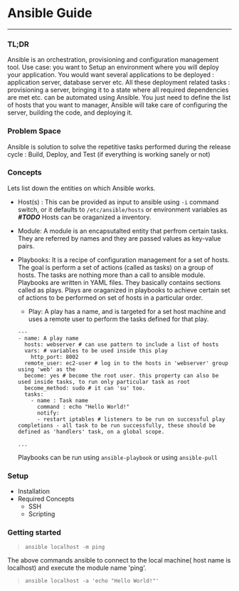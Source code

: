 Ansible Guide
=============
------------
### TL;DR
Ansible is an orchestration, provisioning and configuration management tool. Use case: you want to Setup an environment where you will deploy your application. You would want several applications to be deployed : application server, database server etc. All these deployment related tasks : provisioning a server, bringing it to a state where all required dependencies are met etc. can be automated using Ansible. You just need to define the list of hosts that you want to manager, Ansible will take care of configuring the server, building the code, and deploying it.

### Problem Space
Ansible is solution to solve the repetitive tasks performed during the release cycle : Build, Deploy, and Test (if everything is working sanely or not)

### Concepts
Lets list down the entities on which Ansible works.
  * Host(s) : This can be provided as input to ansible using `-i` command switch, or it defaults to `/etc/ansible/hosts` or environment variables as _**#TODO**_
  Hosts can be oraganized a inventory.
  * Module: A module is an encapsutalted entity that perfrom certain tasks. They are referred by names and they are passed values as key-value pairs.
  * Playbooks: It is a recipe of configuration management for a set of hosts. The goal is perform a set of actions (called as tasks) on a group of hosts. The tasks are nothing more than a call to ansible module. Playbooks are written in YAML files. They basically contains sections called as plays. Plays are oraganized in playbooks to achieve certain set of actions to be performed on set of hosts in a particular order.
    * Play: A play has a name, and is targeted for a set host machine and uses a remote user to perform the tasks defined for that play.

    ```
    ---
    - name: A play name
      hosts: webserver # can use pattern to include a list of hosts
      vars: # variables to be used inside this play
        http_port: 8002
      remote_user: ec2-user # log in to the hosts in 'webserver' group using 'web' as the
      become: yes # become the root user. this property can also be used inside tasks, to run only particular task as root
      become_method: sudo # it can 'su' too.
      tasks:
        - name : Task name
          command : echo "Hello World!"
          notify:
          - restart iptables # listeners to be run on successful play completions - all task to be run successfully, these should be defined as 'handlers' task, on a global scope.

    ...
    ```
    Playbooks can be run using `ansible-playbook` or using `ansible-pull`
### Setup
  * Installation  
  * Required Concepts  
    * SSH
    * Scripting


### Getting started  

> `ansible localhost -m ping`

The above commands ansible to connect to the local machine( host name is localhost) and execute the module name 'ping'.

> `ansible localhost -a 'echo "Hello World!"'`

